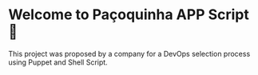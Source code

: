 # Welcome to Paçoquinha APP Script 🚀

This project was proposed by a company for a DevOps selection process using Puppet and Shell Script.
